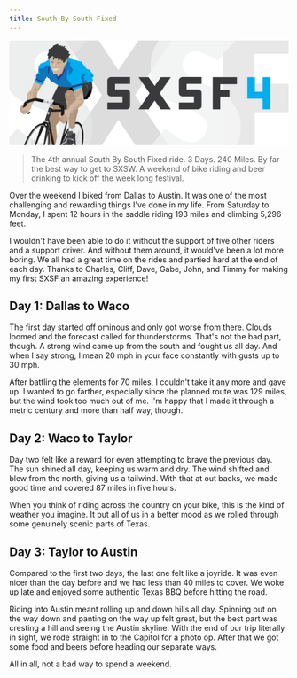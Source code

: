 ```yaml
---
title: South By South Fixed
---
```


[![South By South Fixed][1]][2]

> The 4th annual South By South Fixed ride. 3 Days. 240 Miles. By far
> the best way to get to SXSW. A weekend of bike riding and beer
> drinking to kick off the week long festival.

Over the weekend I biked from Dallas to Austin. It was one of the
most challenging and rewarding things I've done in my life. From
Saturday to Monday, I spent 12 hours in the saddle riding 193 miles
and climbing 5,296 feet.

I wouldn't have been able to do it without the support of five other
riders and a support driver. And without them around, it would've
been a lot more boring. We all had a great time on the rides and
partied hard at the end of each day. Thanks to Charles, Cliff, Dave,
Gabe, John, and Timmy for making my first SXSF an amazing experience!

## Day 1: Dallas to Waco

The first day started off ominous and only got worse from there.
Clouds loomed and the forecast called for thunderstorms. That's not
the bad part, though. A strong wind came up from the south and
fought us all day. And when I say strong, I mean 20 mph in your
face constantly with gusts up to 30 mph.

After battling the elements for 70 miles, I couldn't take it any
more and gave up. I wanted to go farther, especially since the
planned route was 129 miles, but the wind took too much out of me.
I'm happy that I made it through a metric century and more than
half way, though.

## Day 2: Waco to Taylor

Day two felt like a reward for even attempting to brave the previous
day. The sun shined all day, keeping us warm and dry. The wind
shifted and blew from the north, giving us a tailwind. With that
at out backs, we made good time and covered 87 miles in five hours.

When you think of riding across the country on your bike, this is
the kind of weather you imagine. It put all of us in a better mood
as we rolled through some genuinely scenic parts of Texas.

## Day 3: Taylor to Austin

Compared to the first two days, the last one felt like a joyride.
It was even nicer than the day before and we had less than 40 miles
to cover. We woke up late and enjoyed some authentic Texas BBQ
before hitting the road.

Riding into Austin meant rolling up and down hills all day. Spinning
out on the way down and panting on the way up felt great, but the
best part was cresting a hill and seeing the Austin skyline. With
the end of our trip literally in sight, we rode straight in to the
Capitol for a photo op. After that we got some food and beers before
heading our separate ways.

All in all, not a bad way to spend a weekend.

[1]: /static/images/2013/03/12/south-by-south-fixed.jpg
[2]: http://fixedtouring.com/south-by-south-fixed/
